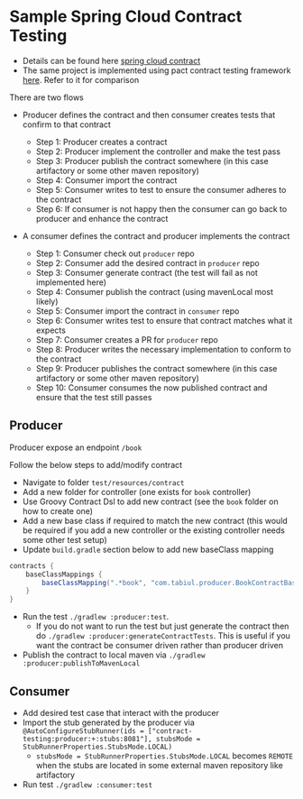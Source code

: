 # Sample Spring Cloud Contract Testing

* Details can be found here [spring cloud contract](https://docs.spring.io/spring-cloud-contract/docs/current/reference/html/getting-started.html#getting-started-first-application)
* The same project is implemented using pact contract testing framework [here](https://github.com/tabiul/pact-contract-testing). Refer to it for comparison

There are two flows
* Producer defines the contract and then consumer creates tests that confirm to that contract
  * Step 1: Producer creates a contract 
  * Step 2: Producer implement the controller and make the test pass
  * Step 3: Producer publish the contract somewhere (in this case artifactory or some other maven repository)
  * Step 4: Consumer import the contract
  * Step 5: Consumer writes to test to ensure the consumer adheres to the contract
  * Step 6: If consumer is not happy then the consumer can go back to producer and enhance the contract
  
* A consumer defines the contract and producer implements the contract
  * Step 1: Consumer check out `producer` repo
  * Step 2: Consumer add the desired contract in `producer` repo
  * Step 3: Consumer generate contract (the test will fail as not implemented here)
  * Step 4: Consumer publish the contract (using mavenLocal most likely)
  * Step 5: Consumer import the contract in `consumer` repo
  * Step 6: Consumer writes test to ensure that contract matches what it expects
  * Step 7: Consumer creates a PR for `producer` repo
  * Step 8: Producer writes the necessary implementation to conform to the contract 
  * Step 9: Producer publishes the contract somewhere (in this case artifactory or some other maven repository)
  * Step 10: Consumer consumes the now published contract and ensure that the test still passes


## Producer
Producer expose an endpoint `/book`

Follow the below steps to add/modify contract

* Navigate to folder `test/resources/contract`
* Add a new folder for controller (one exists for `book` controller)
* Use Groovy Contract Dsl to add new contract (see the `book` folder on how to create one)
* Add a new base class if required to match the new contract (this would be required if you add a new controller or the existing controller needs some other test setup)
* Update `build.gradle` section below to add new baseClass mapping
```groovy
contracts {
    baseClassMappings {
        baseClassMapping(".*book", "com.tabiul.producer.BookContractBase")
    }
}
```
* Run the test `./gradlew :producer:test`. 
  * If you do not want to run the test but just generate the contract then do `./gradlew :producer:generateContractTests`. This is useful if you want the contract be consumer driven rather than producer driven
* Publish the contract to local maven via `./gradlew :producer:publishToMavenLocal`

## Consumer
* Add desired test case that interact with the producer
* Import the stub generated by the producer via `@AutoConfigureStubRunner(ids = ["contract-testing:producer:+:stubs:8081"], stubsMode = StubRunnerProperties.StubsMode.LOCAL)`
  * `stubsMode = StubRunnerProperties.StubsMode.LOCAL` becomes `REMOTE` when the stubs are located in some external maven repository like artifactory
* Run test `./gradlew :consumer:test`

